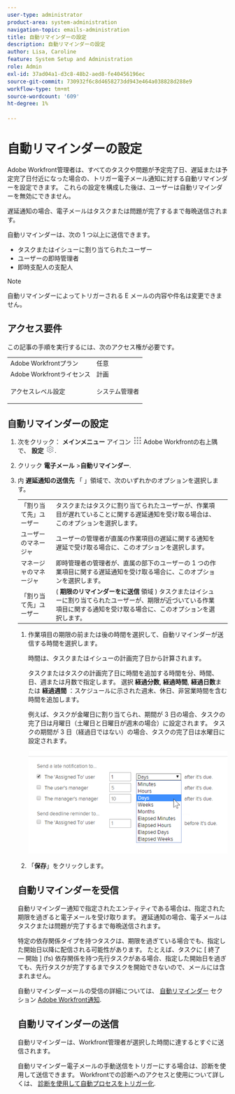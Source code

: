 ```yaml
---
user-type: administrator
product-area: system-administration
navigation-topic: emails-administration
title: 自動リマインダーの設定
description: 自動リマインダーの設定
author: Lisa, Caroline
feature: System Setup and Administration
role: Admin
exl-id: 37ad04a1-d3c8-48b2-aed8-fe40456196ec
source-git-commit: 730932f6c8d4658273dd943e464a038828d288e9
workflow-type: tm+mt
source-wordcount: '609'
ht-degree: 1%

---
```


# 自動リマインダーの設定

<!--DON'T DELETE, DRAFT OR HIDE THIS ARTICLE. IT IS LINKED TO THE PRODUCT, THROUGH THE CONTEXT SENSITIVE HELP LINKS.-->

Adobe Workfront管理者は、すべてのタスクや問題が予定完了日、遅延または予定完了日付近になった場合の、トリガー電子メール通知に対する自動リマインダーを設定できます。 これらの設定を構成した後は、ユーザーは自動リマインダーを無効にできません。

遅延通知の場合、電子メールはタスクまたは問題が完了するまで毎晩送信されます。

自動リマインダーは、次の 1 つ以上に送信できます。

* タスクまたはイシューに割り当てられたユーザー
* ユーザーの即時管理者
* 即時支配人の支配人

>[!NOTE]
>
>自動リマインダーによってトリガーされる E メールの内容や件名は変更できません。

## アクセス要件

この記事の手順を実行するには、次のアクセス権が必要です。

<table style="table-layout:auto"> 
 <col> 
 <col> 
 <tbody> 
  <tr> 
   <td role="rowheader">Adobe Workfrontプラン</td> 
   <td>任意</td> 
  </tr> 
  <tr> 
   <td role="rowheader">Adobe Workfrontライセンス</td> 
   <td>計画</td> 
  </tr> 
  <tr> 
   <td role="rowheader">アクセスレベル設定</td> 
   <td> <p>システム管理者</p> </td> 
  </tr> 
 </tbody> 
</table>

## 自動リマインダーの設定

1. 次をクリック： **メインメニュー** アイコン ![](assets/main-menu-icon.png) Adobe Workfrontの右上隅で、 **設定** ![](assets/gear-icon-settings.png).

1. クリック **電子メール** >**自動リマインダー**.

1. 内 **遅延通知の送信先** 「 」領域で、次のいずれかのオプションを選択します。

   <table>
    <tr>
        <td>「割り当て先」ユーザー</td>
        <td>タスクまたはタスクに割り当てられたユーザーが、作業項目が遅れていることに関する遅延通知を受け取る場合は、このオプションを選択します。</td>
        <td></td>
    </tr>
    <tr>
        <td>ユーザーのマネージャ</td>
        <td>ユーザーの管理者が直属の作業項目の遅延に関する通知を遅延で受け取る場合に、このオプションを選択します。</td>
        <td></td>
    </tr>
    <tr>
        <td>マネージャのマネージャ</td>
        <td>即時管理者の管理者が、直属の部下のユーザーの 1 つの作業項目に関する遅延通知を受け取る場合に、このオプションを選択します。</td>
        <td></td>
    </tr>
    <tr>
        <td>「割り当て先」ユーザー</td>
        <td>( <b>期限のリマインダーをに送信</b> 領域 ) タスクまたはイシューに割り当てられたユーザーが、期限が近づいている作業項目に関する通知を受け取る場合に、このオプションを選択します。</td>
        <td></td>
    </tr>
</table>

1. 作業項目の期限の前または後の時間を選択して、自動リマインダーが送信する時間を選択します。

   時間は、タスクまたはイシューの計画完了日から計算されます。

   タスクまたはタスクの計画完了日に時間を追加する時間を分、時間、日、週または月数で指定します。 選択 **経過分数**, **経過時間**, **経過日数**&#x200B;または **経過週間** ：スケジュールに示された週末、休日、非営業時間を含む時間を追加します。

   例えば、タスクが金曜日に割り当てられ、期間が 3 日の場合、タスクの完了日は月曜日（土曜日と日曜日が週末の場合）に設定されます。 タスクの期間が 3 日（経過日ではない）の場合、タスクの完了日は水曜日に設定されます。

   ![](assets/time-increments-for-automatic-reminder.png)

1. 「**保存**」をクリックします。

## 自動リマインダーを受信

自動リマインダー通知で指定されたエンティティである場合は、指定された期限を過ぎると電子メールを受け取ります。 遅延通知の場合、電子メールはタスクまたは問題が完了するまで毎晩送信されます。

特定の依存関係タイプを持つタスクは、期限を過ぎている場合でも、指定した開始日以降に配信される可能性があります。 たとえば、タスクに [ 終了 — 開始 ] (fs) 依存関係を持つ先行タスクがある場合、指定した開始日を過ぎても、先行タスクが完了するまでタスクを開始できないので、メールには含まれません。

自動リマインダーメールの受信の詳細については、 [自動リマインダー](../../../workfront-basics/using-notifications/wf-notifications.md#automatic-reminders) セクション [Adobe Workfront通知](../../../workfront-basics/using-notifications/wf-notifications.md).

## 自動リマインダーの送信

自動リマインダーは、Workfront管理者が選択した時間に達するとすぐに送信されます。

自動リマインダー電子メールの手動送信をトリガーにする場合は、診断を使用して送信できます。 Workfrontでの診断へのアクセスと使用について詳しくは、 [診断を使用して自動プロセスをトリガー化](../../../administration-and-setup/manage-workfront/run-diagnostics/use-diagnostics-to-trigger-automated-processes.md).
